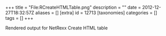 +++
title = "File:RCreateHTMLTable.png"
description = ""
date = 2012-12-27T18:32:57Z
aliases = []
[extra]
id = 12713
[taxonomies]
categories = []
tags = []
+++

Rendered output for NetRexx Create HTML table
